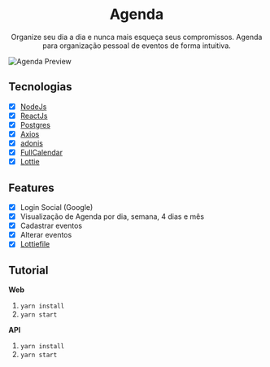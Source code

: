 <h1 align="center">
  <br>
  Agenda
</h1>

<p align="center">
Organize seu dia a dia e nunca mais esqueça seus compromissos.
Agenda para organização pessoal de eventos de forma intuitiva.
</p>

![Agenda Preview](https://i.imgur.com/jG6XMZK.gif)

## Tecnologias

- [x] [NodeJs](https://nodejs.org/en/)
- [x] [ReactJs](https://pt-br.reactjs.org/)
- [x] [Postgres](https://github.com/postgres/postgres)
- [x] [Axios](https://github.com/axios/axios)
- [x] [adonis](https://adonisjs.com/)
- [x] [FullCalendar](https://github.com/fullcalendar/fullcalendar)
- [x] [Lottie](https://airbnb.io/lottie/)
  
## Features

- [x] Login Social (Google)
- [x] Visualização de Agenda por dia, semana, 4 dias e mês
- [x] Cadastrar eventos
- [x] Alterar eventos
- [x] [Lottiefile](https://lottiefiles.com/433-checked-done)

## Tutorial

**Web**

1. `yarn install`
2. `yarn start`

**API**

1. `yarn install`
2. `yarn start`
